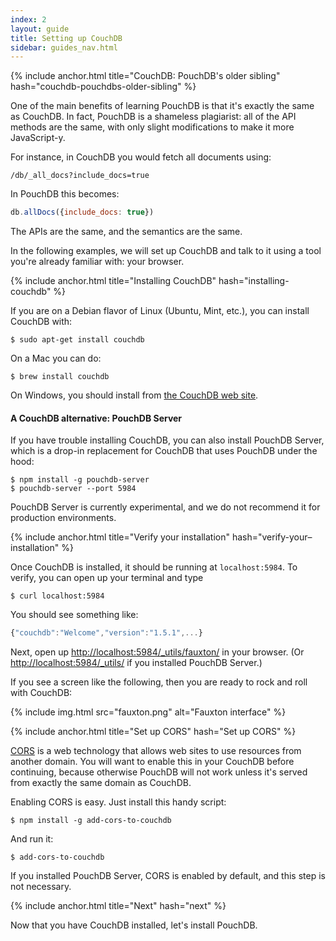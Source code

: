 ```yaml
---
index: 2
layout: guide
title: Setting up CouchDB
sidebar: guides_nav.html
---
```


{% include anchor.html title="CouchDB: PouchDB's older sibling" hash="couchdb-pouchdbs-older-sibling" %}

One of the main benefits of learning PouchDB is that it's exactly the same as CouchDB. In fact, PouchDB is a shameless plagiarist: all of the API methods are the same, with only slight modifications to make it more JavaScript-y.

For instance, in CouchDB you would fetch all documents using:

    /db/_all_docs?include_docs=true

In PouchDB this becomes:

```js
db.allDocs({include_docs: true})
```

The APIs are the same, and the semantics are the same.

In the following examples, we will set up CouchDB and talk to it using a tool you're already familiar with: your browser.

{% include anchor.html title="Installing CouchDB" hash="installing-couchdb" %}

If you are on a Debian flavor of Linux (Ubuntu, Mint, etc.), you can install CouchDB with:

```
$ sudo apt-get install couchdb
```

On a Mac you can do:

```
$ brew install couchdb
```

On Windows, you should install from [the CouchDB web site](https://couchdb.apache.org/#download).

#### A CouchDB alternative: PouchDB Server

If you have trouble installing CouchDB, you can also install PouchDB Server, which is a drop-in replacement for CouchDB that uses PouchDB under the hood:

```
$ npm install -g pouchdb-server
$ pouchdb-server --port 5984
```

PouchDB Server is currently experimental, and we do not recommend it for production environments.

{% include anchor.html title="Verify your installation" hash="verify-your–installation" %}

Once CouchDB is installed, it should be running at `localhost:5984`. To verify, you can open up your terminal and type

```
$ curl localhost:5984
```

You should see something like:

```js
{"couchdb":"Welcome","version":"1.5.1",...}
```

Next, open up [http://localhost:5984/_utils/fauxton/](http://localhost:5984/_utils/fauxton/) in your browser. (Or [http://localhost:5984/_utils/](http://localhost:5984/_utils/) if you installed PouchDB Server.)

If you see a screen like the following, then you are ready to rock and roll with CouchDB:


{% include img.html src="fauxton.png" alt="Fauxton interface" %}

{% include anchor.html title="Set up CORS" hash="Set up CORS" %}

[CORS](https://developer.mozilla.org/en-US/docs/Web/HTTP/Access_control_CORS) is a web technology that allows web sites to use resources from another domain. You will want to enable this in your CouchDB before continuing, because otherwise PouchDB will not work unless it's served from exactly the same domain as CouchDB.

Enabling CORS is easy. Just install this handy script:

    $ npm install -g add-cors-to-couchdb

And run it:

    $ add-cors-to-couchdb

If you installed PouchDB Server, CORS is enabled by default, and this step is not necessary.

{% include anchor.html title="Next" hash="next" %}

Now that you have CouchDB installed, let's install PouchDB.